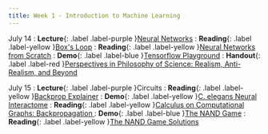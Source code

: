 ```yaml
---
title: Week 1 - Introduction to Machine Learning
---
```


July 14
: **Lecture**{: .label .label-purple }[Neural Networks](https://drive.google.com/file/d/1szyE02bEx7wWzKJFLZ8RruC2uRp_4n22/view?usp=drive_link)
  : **Reading**{: .label .label-yellow }[Box's Loop](https://xuwd11.github.io/am207/wiki/boxloop.html )
  : **Reading**{: .label .label-yellow }[Neural Networks from Scratch](https://aegeorge42.github.io/ )
  : **Demo**{: .label .label-blue }[Tensorflow Playground](https://playground.tensorflow.org/)
  : **Handout**{: .label .label-red }[Perspectives in Philosophy of Science: Realism, Anti-Realism, and Beyond](https://drive.google.com/file/d/1_qiT9QpLajQXVO0QEbfUu8QIauU2wHDz/view?usp=drive_link)


July 15
: **Lecture**{: .label .label-purple }Circuits
  : **Reading**{: .label .label-yellow }[Backprop Explainer](https://xnought.github.io/backprop-explainer/)
  : **Demo**{: .label .label-yellow }[C. elegans Neural Interactome](https://github.com/shlizee/C-elegans-Neural-Interactome)
  : **Reading**{: .label .label-yellow }[Calculus on Computational Graphs: Backpropagation ](https://colah.github.io/posts/2015-08-Backprop/)
  : **Demo**{: .label .label-blue }[The NAND Game](https://nandgame.com/)
  : **Reading**{: .label .label-yellow }[The NAND Game Solutions](https://github.com/timlg07/NandGame-Solutions/blob/master/Solutions.md)

